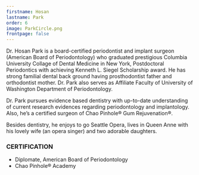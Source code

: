 ```yaml
---
firstname: Hosan
lastname: Park
order: 6
image: ParkCircle.png
frontpage: false
---
```


Dr. Hosan Park is a board-certified periodontist and implant surgeon (American Board of Periodontology) who graduated prestigious Columbia University Collage of Dental Medicine in New York, Postdoctoral Periodontics with achieving Kenneth L. Siegel Scholarship award. He has strong familial dental back ground having prosthodontist father and orthodontist mother. Dr. Park also serves as Affiliate Faculty of University of Washington Department of Periodontology. 

Dr. Park pursues evidence based dentistry with up-to-date understanding of current research evidences regarding periodontology and implantology. Also, he’s a certified surgeon of Chao Pinhole® Gum Rejuvenation®. 

Besides dentistry, he enjoys to go Seattle Opera, lives in Queen Anne with his lovely wife (an opera singer) and two adorable daughters. 

### CERTIFICATION  
+ Diplomate, American Board of Periodontology
+ Chao Pinhole® Academy 